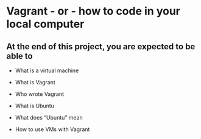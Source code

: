 # Vagrant - or - how to code in your local computer
## At the end of this project, you are expected to be able to 
* What is a virtual machine

* What is Vagrant

* Who wrote Vagrant

* What is Ubuntu

* What does “Ubuntu” mean

* How to use VMs with Vagrant
